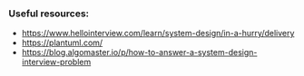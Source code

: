 


### Useful resources:
- https://www.hellointerview.com/learn/system-design/in-a-hurry/delivery
- https://plantuml.com/
- https://blog.algomaster.io/p/how-to-answer-a-system-design-interview-problem
